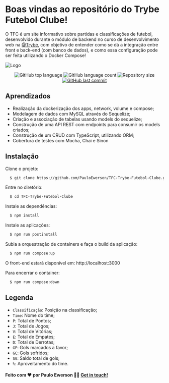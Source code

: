 # Boas vindas ao repositório do Trybe Futebol Clube!

O TFC é um site informativo sobre partidas e classificações de futebol, desenvolvido durante o módulo de backend no curso de desenvolvimento web na <a href="https://github.com/betrybe">@Trybe</a></li>, com objetivo de entender como se dá a integração entre front e back-end (com banco de dados), e como essa configuração pode ser feita utilizando o Docker Compose!


![Logo](https://raw.githubusercontent.com/PauloEwerson/TFC-Trybe-Futebol-Clube/main/app/frontend/src/images/front-page.png)


<p align="center">
  <img alt="GitHub top language" src="https://img.shields.io/github/languages/top/PauloEwerson/TFC-Trybe-Futebol-Clube.svg">
  
  <img alt="GitHub language count" src="https://img.shields.io/github/languages/count/PauloEwerson/TFC-Trybe-Futebol-Clube.svg">
  
  <img alt="Repository size" src="https://img.shields.io/github/repo-size/PauloEwerson/TFC-Trybe-Futebol-Clube.svg">

  <a href="https://github.com/PauloEwerson/TFC-Trybe-Futebol-Clube/commits/main">
    <img alt="GitHub last commit" src="https://img.shields.io/github/last-commit/PauloEwerson/TFC-Trybe-Futebol-Clube.svg">
  </a>
</p>

## Aprendizados

- Realização da dockerização dos apps, network, volume e compose;
- Modelagem de dados com MySQL através do Sequelize;
- Criação e associação de tabelas usando models do sequelize;
- Construção de uma API REST com endpoints para consumir os models criados;
- Construção de um CRUD com TypeScript, utilizando ORM;
- Cobertura de testes com Mocha, Chai e Sinon

## Instalação

Clone o projeto:

``` bash
  $ git clone https://github.com/PauloEwerson/TFC-Trybe-Futebol-Clube.git
```

Entre no diretório:
``` bash
  $ cd TFC-Trybe-Futebol-Clube
```

Instale as dependências:
``` bash
  $ npm install
```

Instale as aplicações:
``` bash
  $ npm run postinstall
```

Subia a orquestração de containers e faça o build da aplicação:
``` bash
  $ npm run compose:up
```

O front-end estará disponível em:
http://localhost:3000

Para encerrar o container:
``` bash
  $ npm run compose:down
```

## Legenda

- `Classificação`: Posição na classificação;
- `Time`: Nome do time;
- `P`: Total de Pontos;
- `J`: Total de Jogos;
- `V`: Total de Vitórias;
- `E`: Total de Empates;
- `D`: Total de Derrotas;
- `GP`: Gols marcados a favor;
- `GC`: Gols sofridos;
- `SG`: Saldo total de gols;
- `%`: Aproveitamento do time.

#### Feito com ❤️ por Paulo Ewerson 👋🏻 [Get in touch!](https://github.com/PauloEwerson)
